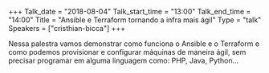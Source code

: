 +++
Talk_date = "2018-08-04"
Talk_start_time = "13:00"
Talk_end_time = "14:00"
Title = "Ansible e Terraform tornando a infra mais ágil"
Type = "talk"
Speakers = ["cristhian-bicca"]
+++

Nessa palestra vamos demonstrar como funciona o Ansible e o Terraform e como podemos provisionar e configurar máquinas de maneira ágil, sem precisar programar em alguma linguagem como: PHP, Java, Python...